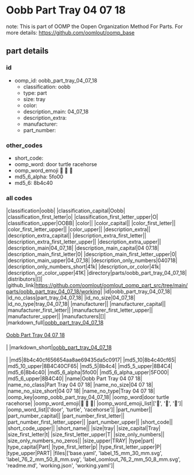 # Oobb Part Tray 04 07 18  

note: This is part of OOMP the Oopen Organization Method For Parts. For more details: https://github.com/oomlout/oomp_base

##  part details





### id
* oomp_id: oobb_part_tray_04_07_18
  * classification: oobb
  * type: part
  * size: tray
  * color: 
  * description_main: 04_07_18
  * description_extra: 
  * manufacturer: 
  * part_number: 

### other_codes
* short_code: 
* oomp_word: door turtle racehorse
* oomp_word_emoji :door: :turtle: :racehorse:
* md5_6_alpha: 5fo00
* md5_6: 8b4c40

### all codes 
|classification|oobb|
|classification_capital|Oobb|
|classification_first_letter|o|
|classification_first_letter_upper|O|
|classification_upper|OOBB|
|color||
|color_capital||
|color_first_letter||
|color_first_letter_upper||
|color_upper||
|description_extra||
|description_extra_capital||
|description_extra_first_letter||
|description_extra_first_letter_upper||
|description_extra_upper||
|description_main|04_07_18|
|description_main_capital|04 07.18|
|description_main_first_letter|0|
|description_main_first_letter_upper|0|
|description_main_upper|04_07_18|
|description_only_numbers|040718|
|description_only_numbers_short|41k|
|description_or_color|41k|
|description_or_color_upper|41K|
|directory|parts/oobb_part_tray_04_07_18|
|distributors|[]|
|github_link|https://github.com/oomlout/oomlout_oomp_part_src/tree/main/parts/oobb_part_tray_04_07_18/working|
|id|oobb_part_tray_04_07_18|
|id_no_class|part_tray_04_07_18|
|id_no_size|04_07_18|
|id_no_type|tray_04_07_18|
|manufacturer||
|manufacturer_capital||
|manufacturer_first_letter||
|manufacturer_first_letter_upper||
|manufacturer_upper||
|manufacturers|[]|
|markdown_full|[oobb_part_tray_04_07_18](https://github.com/oomlout/oomlout_oomp_part_src/tree/main/parts/oobb_part_tray_04_07_18/working)<br>[](https://github.com/oomlout/oomlout_oomp_part_src/tree/main/parts/oobb_part_tray_04_07_18/working)<br>[Oobb Part Tray 04 07 18](https://github.com/oomlout/oomlout_oomp_part_src/tree/main/parts/oobb_part_tray_04_07_18/working)<br><br>|
|markdown_short|[oobb_part_tray_04_07_18](https://github.com/oomlout/oomlout_oomp_part_src/tree/main/parts/oobb_part_tray_04_07_18/working)<br><br>|
|md5|8b4c40cf656654aa8ae69435da5c0917|
|md5_10|8b4c40cf65|
|md5_10_upper|8B4C40CF65|
|md5_5|8b4c4|
|md5_5_upper|8B4C4|
|md5_6|8b4c40|
|md5_6_alpha|5fo00|
|md5_6_alpha_upper|5FO00|
|md5_6_upper|8B4C40|
|name|Oobb Part Tray 04 07 18|
|name_no_class|Part Tray 04 07 18|
|name_no_size|04 07 18|
|name_no_size_short|04 07 18|
|name_no_type|Tray 04 07 18|
|oomp_key|oomp_oobb_part_tray_04_07_18|
|oomp_word|door turtle racehorse|
|oomp_word_emoji|:door: :turtle: :racehorse:|
|oomp_word_emoji_list|[':door:', ':turtle:', ':racehorse:']|
|oomp_word_list|['door', 'turtle', 'racehorse']|
|part_number||
|part_number_capital||
|part_number_first_letter||
|part_number_first_letter_upper||
|part_number_upper||
|short_code||
|short_code_upper||
|short_name||
|size|tray|
|size_capital|Tray|
|size_first_letter|t|
|size_first_letter_upper|T|
|size_only_numbers||
|size_only_numbers_no_zeros||
|size_upper|TRAY|
|type|part|
|type_capital|Part|
|type_first_letter|p|
|type_first_letter_upper|P|
|type_upper|PART|
|files|['base.yaml', 'label_15_mm_30_mm.svg', 'label_76_2_mm_50_8_mm.svg', 'label_oomlout_76_2_mm_50_8_mm.svg', 'readme.md', 'working.json', 'working.yaml']|
